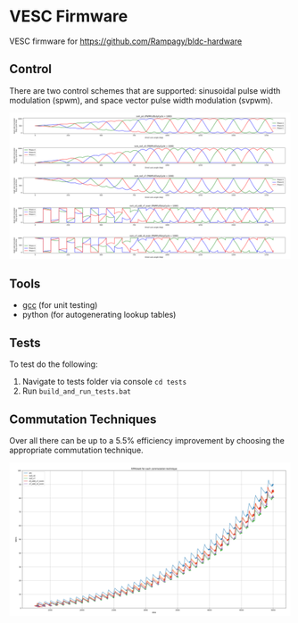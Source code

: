 # VESC Firmware

VESC firmware for https://github.com/Rampagy/bldc-hardware

## Control

There are two control schemes that are supported: sinusoidal pulse width modulation (spwm), and space vector pulse width modulation (svpwm).

![Supported commutation methods](images/supported_commutation.png)

## Tools

* [gcc](https://sourceforge.net/projects/mingw/files/latest/download) (for unit testing)
* python (for autogenerating lookup tables)

## Tests

To test do the following:

1. Navigate to tests folder via console `cd tests`
1. Run `build_and_run_tests.bat`

## Commutation Techniques

Over all there can be up to a 5.5% efficiency improvement by choosing the appropriate commutation technique.

![Commutation Method Testing](./images/commutation_technique_comparison.png)